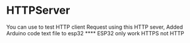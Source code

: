 # HTTPServer
You can use to test HTTP client Request using this HTTP sever,
Added Arduino code text file to esp32 
**** ESP32 only work HTTPS not HTTP
